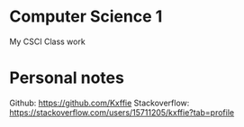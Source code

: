 # Computer Science 1

My CSCI Class work

# Personal notes

Github: https://github.com/Kxffie
Stackoverflow: https://stackoverflow.com/users/15711205/kxffie?tab=profile
